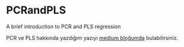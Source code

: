 # PCRandPLS
A brief introduction to PCR and PLS regression

PCR ve PLS hakkında yazdığım yazıyı [medium bloğumda](https://medium.com/@buse.koseoglu13/pcr-ve-pls-python-14f1305225c3) bulabilirsiniz.
